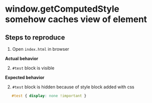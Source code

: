 # window.getComputedStyle somehow caches view of element

## Steps to reproduce

1. Open `index.html` in browser

**Actual behavior**

2. `#test` block is visible

**Expected behavior**

2. `#test` block is hidden because of style block added with css

```css
   #test { display: none !important }
```
